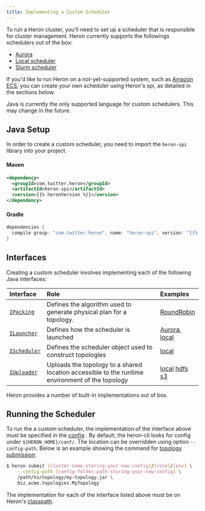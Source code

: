 ```yaml
---
title: Implementing a Custom Scheduler
---
```


To run a Heron cluster, you'll need to set up a scheduler that is responsible
for cluster management. Heron currently supports the followings schedulers out of the box:

* [Aurora](../../operators/deployment/schedulers/aurora)
* [Local scheduler](../../operators/deployment/schedulers/local)
* [Slurm scheduler](../../operators/deployment/schedulers/slurm)

If you'd like to run Heron on a not-yet-supported system, such as
[Amazon ECS](https://aws.amazon.com/ecs/), you can create your own scheduler
using Heron's spi, as detailed in the
sections below.

Java is currently the only supported language for custom schedulers. This may
change in the future.

## Java Setup

In order to create a custom scheduler, you need to import the `heron-spi`
library into your project.

#### Maven

```xml
<dependency>
  <groupId>com.twitter.heron</groupId>
  <artifactId>heron-spi</artifactId>
  <version>{{% heronVersion %}}</version>
</dependency>
```

#### Gradle

```groovy
dependencies {
  compile group: "com.twitter.heron", name: "heron-spi", version: "{{% heronVersion %}}"
}
```

## Interfaces

Creating a custom scheduler involves implementing each of the following Java
interfaces:

Interface | Role | Examples
:-------- |:---- |:--------
[`IPacking`](/api/com/twitter/heron/spi/packing/IPacking.html) | Defines the algorithm used to generate physical plan for a topology. | [RoundRobin](/api/com/twitter/heron/packing/roundrobin/RoundRobinPacking.html)
[`ILauncher`](/api/com/twitter/heron/spi/scheduler/ILauncher.html) | Defines how the scheduler is launched | [Aurora](/api/com/twitter/heron/scheduler/aurora/AuroraLauncher.html), [local](/api/com/twitter/heron/scheduler/local/LocalLauncher.html)
[`IScheduler`](/api/com/twitter/heron/spi/scheduler/IScheduler.html) | Defines the scheduler object used to construct topologies | [local](/api/com/twitter/heron/scheduler/local/LocalScheduler.html)
[`IUploader`](/api/com/twitter/heron/spi/uploader/IUploader.html) | Uploads the topology to a shared location accessible to the runtime environment of the topology | [local](/api/com/twitter/heron/uploader/localfs/LocalFileSystemUploader.html) [hdfs](/api/com/twitter/heron/uploader/hdfs/HdfsUploader.html) [s3](/api/com/twitter/heron/uploader/s3/S3Uploader.html)

Heron provides a number of built-in implementations out of box.

## Running the Scheduler

To run the a custom scheduler, the implementation of the interface above must be specified in the [config](../../operators/deployment/configuration) .
By default, the heron-cli looks for config under `${HERON_HOME}/conf/`. The location can be overridden using option `--config-path`. 
Below is an example showing the command for [topology
submission](../../operators/heron-cli#submitting-a-topology):

```bash
$ heron submit [cluster-name-storing-your-new-config]/[role]/[env] \
    --config-path [config-folder-path-storing-your-new-config] \
    /path/to/topology/my-topology.jar \
    biz.acme.topologies.MyTopology 
```

The implementation for each of the interface listed above must be on Heron's
[classpath](https://docs.oracle.com/javase/tutorial/essential/environment/paths.html). 


